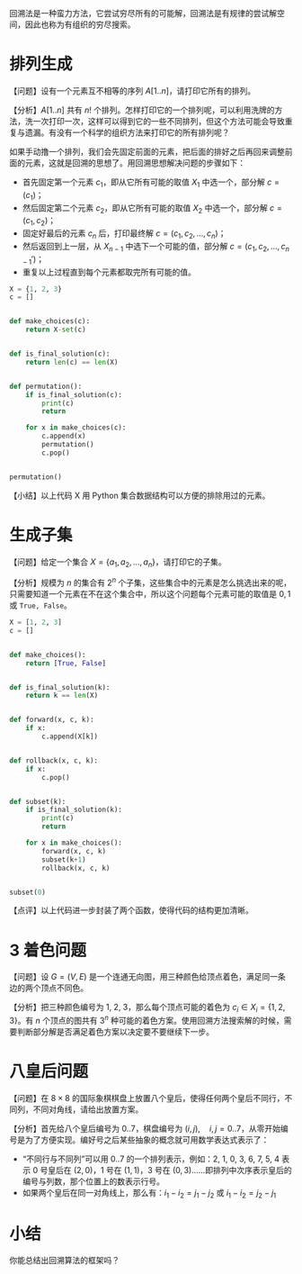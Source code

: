 回溯法是一种蛮力方法，它尝试穷尽所有的可能解，回溯法是有规律的尝试解空间，因此也称为有组织的穷尽搜索。

# 排列生成

【问题】设有一个元素互不相等的序列 $A[1..n]$，请打印它所有的排列。

【分析】$A[1..n]$ 共有 $n!$ 个排列。怎样打印它的一个排列呢，可以利用洗牌的方法，洗一次打印一次，这样可以得到它的一些不同排列，但这个方法可能会导致重复与遗漏。有没有一个科学的组织方法来打印它的所有排列呢？

如果手动撸一个排列，我们会先固定前面的元素，把后面的排好之后再回来调整前面的元素，这就是回溯的思想了。用回溯思想解决问题的步骤如下：

- 首先固定第一个元素 $c_1$，即从它所有可能的取值 $X_1$ 中选一个，部分解 $c=(c_1)$；
- 然后固定第二个元素 $c_2$，即从它所有可能的取值 $X_2$ 中选一个，部分解 $c=(c_1,c_2)$；
- 固定好最后的元素 $c_n$ 后，打印最终解 $c=(c_1,c_2,\dots,c_n)$；
- 然后返回到上一层，从 $X_{n-1}$ 中选下一个可能的值，部分解 $c=(c_1,c_2,\dots,c_{n-1}')$；
- 重复以上过程直到每个元素都取完所有可能的值。

```python
X = {1, 2, 3}
c = []


def make_choices(c):
    return X-set(c)


def is_final_solution(c):
    return len(c) == len(X)


def permutation():
    if is_final_solution(c):
        print(c)
        return

    for x in make_choices(c):
        c.append(x)
        permutation()
        c.pop()


permutation()
```

【小结】以上代码 X 用 Python 集合数据结构可以方便的排除用过的元素。



# 生成子集

【问题】给定一个集合 $X=\{a_1,a_2,\dots,a_n\}$，请打印它的子集。

【分析】规模为 $n$ 的集合有 $2^n$ 个子集，这些集合中的元素是怎么挑选出来的呢，只需要知道一个元素在不在这个集合中，所以这个问题每个元素可能的取值是 $0,1$ 或 `True, False`。

```python
X = [1, 2, 3]
c = []


def make_choices():
    return [True, False]


def is_final_solution(k):
    return k == len(X)


def forward(x, c, k):
    if x:
        c.append(X[k])


def rollback(x, c, k):
    if x:
        c.pop()


def subset(k):
    if is_final_solution(k):
        print(c)
        return

    for x in make_choices():
        forward(x, c, k)
        subset(k+1)
        rollback(x, c, k)


subset(0)
```

【点评】以上代码进一步封装了两个函数，使得代码的结构更加清晰。

# 3 着色问题

【问题】设 $G=(V,E)$ 是一个连通无向图，用三种颜色给顶点着色，满足同一条边的两个顶点不同色。

【分析】把三种颜色编号为 1, 2, 3，那么每个顶点可能的着色为 $c_i\in X_i=\{1,2,3\}$。有 $n$ 个顶点的图共有 $3^n$ 种可能的着色方案。使用回溯方法搜索解的时候，需要判断部分解是否满足着色方案以决定要不要继续下一步。

# 八皇后问题

【问题】在 $8\times 8$ 的国际象棋棋盘上放置八个皇后，使得任何两个皇后不同行，不同列，不同对角线，请给出放置方案。

【分析】首先给八个皇后编号为 $0..7$，棋盘编号为 $(i,j),\quad i,j=0..7$，从零开始编号是为了方便实现。编好号之后某些抽象的概念就可用数学表达式表示了：

- “不同行与不同列”可以用 0..7 的一个排列表示，例如：2, 1, 0, 3, 6, 7, 5, 4 表示 0 号皇后在 $(2, 0)$，1 号在 $(1, 1)$，3 号在 $(0,3)$......即排列中次序表示皇后的编号与列数，那个位置上的数表示行号。
- 如果两个皇后在同一对角线上，那么有：$i_1-i_2=j_1-j_2$ 或 $i_1-i_2=j_2-j_1$

# 小结

你能总结出回溯算法的框架吗？

